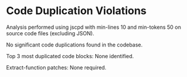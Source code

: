 # Code Duplication Violations

Analysis performed using jscpd with min-lines 10 and min-tokens 50 on source code files (excluding JSON).

No significant code duplications found in the codebase.

Top 3 most duplicated code blocks: None identified.

Extract-function patches: None required.